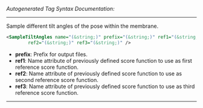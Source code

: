 <!-- THIS IS AN AUTOGENERATED FILE: Don't edit it directly, instead change the schema definition in the code itself. -->

_Autogenerated Tag Syntax Documentation:_

---
Sample different tilt angles of the pose within the membrane.

```xml
<SampleTiltAngles name="(&string;)" prefix="(&string;)" ref1="(&string;)"
        ref2="(&string;)" ref3="(&string;)" />
```

-   **prefix**: Prefix for output files.
-   **ref1**: Name attribute of previously defined score function to use as first reference score function.
-   **ref2**: Name attribute of previously defined score function to use as second reference score function.
-   **ref3**: Name attribute of previously defined score function to use as third reference score function.

---
